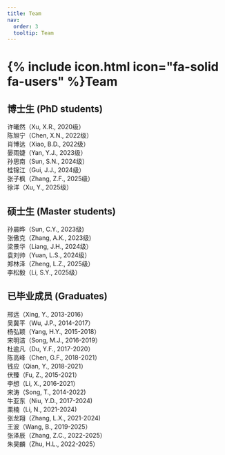 ```yaml
---
title: Team
nav:
  order: 3
  tooltip: Team
---
```


# {% include icon.html icon="fa-solid fa-users" %}Team

## 博士生 (PhD students)

许曦然（Xu, X.R., 2020级）  
陈旭宁（Chen, X.N., 2022级）  
肖博达（Xiao, B.D., 2022级）  
晏雨婕（Yan, Y.J., 2023级）  
孙思南（Sun, S.N., 2024级）  
桂锦江（Gui, J.J., 2024级）  
张子枫（Zhang, Z.F., 2025级）  
徐洋（Xu, Y., 2025级）

## 硕士生 (Master students)
  
孙晨晔（Sun, C.Y., 2023级)  
张傲克（Zhang, A.K., 2023级)  
梁景华（Liang, J.H., 2024级）  
袁刘帅（Yuan, L.S., 2024级）  
郑林泽（Zheng, L.Z., 2025级）  
李松毅（Li, S.Y., 2025级）  

## 已毕业成员 (Graduates)

邢远（Xing, Y., 2013-2016）  
吴冀平（Wu, J.P., 2014-2017）  
杨弘颖（Yang, H.Y., 2015-2018）  
宋明洁（Song, M.J., 2016-2019）  
杜逾凡（Du, Y.F., 2017-2020）  
陈高峰（Chen, G.F., 2018-2021）  
钱应（Qian, Y., 2018-2021）  
伏臻（Fu, Z., 2015-2021）  
李想（Li, X., 2016-2021）  
宋涛（Song, T., 2014-2022)  
牛亚东（Niu, Y.D., 2017-2024)  
栗楠（Li, N., 2021-2024)  
张龙翔（Zhang, L.X., 2021-2024)  
王波（Wang, B., 2019-2025）  
张泽辰（Zhang, Z.C., 2022-2025）   
朱昊麟（Zhu, H.L., 2022-2025）
